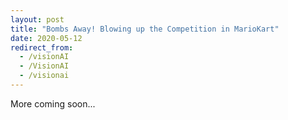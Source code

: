```yaml
---
layout: post
title: "Bombs Away! Blowing up the Competition in MarioKart"
date: 2020-05-12
redirect_from:
  - /visionAI
  - /VisionAI
  - /visionai
---
```

More coming soon...

